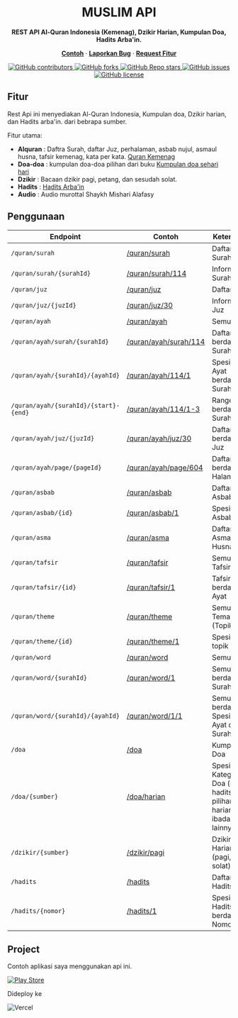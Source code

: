 <div align="center">
  <h1 align="center">MUSLIM API</h1>
  <p align="center">
    <strong>REST API Al-Quran Indonesia (Kemenag), Dzikir Harian, Kumpulan Doa, Hadits Arba'in.</strong>
  </p>
   <p align="center">
    <a href="https://api.dikiotang.com"><strong>Contoh</strong></a> · <a href="https://github.com/Otang45/muslim-api/issues"><strong>Laporkan Bug</strong></a> · <a href="https://github.com/Otang45/muslim-api/issues"><strong>Request Fitur</strong></a>
  </p>
  <a href="https://github.com/Otang45/muslim-api/graphs/contributors">
    <img alt="GitHub contributors" src="https://img.shields.io/github/contributors/Otang45/muslim-api">
  </a>
  <a href="https://github.com/Otang45/muslim-api/network/members">
    <img alt="GitHub forks" src="https://img.shields.io/github/forks/Otang45/muslim-api">
  </a>
  <a href="https://github.com/Otang45/muslim-api/stargazers">
    <img alt="GitHub Repo stars" src="https://img.shields.io/github/stars/Otang45/muslim-api">
  </a>
  <a href="https://github.com/Otang45/muslim-api/issues">
    <img alt="GitHub issues" src="https://img.shields.io/github/issues/Otang45/muslim-api">
  </a>
  <a href="https://github.com/Otang45/muslim-api/blob/main/LICENSE">
  <img alt="GitHub license" src="https://img.shields.io/github/license/Otang45/muslim-api">
  </a>
</div>



## Fitur
Rest Api ini menyediakan Al-Quran Indonesia, Kumpulan doa, Dzikir harian, dan Hadits arba'in. dari bebrapa sumber.

Fitur utama:
-  **Alquran** : Daftra Surah, daftar Juz, perhalaman, asbab nujul, asmaul husna, tafsir kemenag, kata per kata. [Quran Kemenag](https://quran.kemenag.go.id/)
-  **Doa-doa** : kumpulan doa-doa pilihan dari buku [Kumpulan doa sehari hari](https://jatim.kemenag.go.id/file/file/kumpulanbukuelektronik/pgdx1436850980.pdf)
-  **Dzikir** : Bacaan dzikir pagi, petang, dan sesudah solat.
-  **Hadits** : [Hadits Arba'in](https://haditsarbain.com/)
-  **Audio** : Audio murottal Shaykh Mishari Alafasy


## Penggunaan
|Endpoint|Contoh|Keterangan|
|----------|-----------|-----------|
|`/quran/surah`|[/quran/surah](https://api.dikiotang.com/quran/surah)|Daftar Surah|
|`/quran/surah/{surahId}`|[/quran/surah/114](https://api.dikiotang.com/quran/surah/114)|Informasi Surah|
|`/quran/juz`|[/quran/juz](https://api.dikiotang.com/quran/juz)|Daftar Juz|
|`/quran/juz/{juzId}`|[/quran/juz/30](https://api.dikiotang.com/quran/juz/30)|Informasi Juz|
|`/quran/ayah`|[/quran/ayah](https://api.dikiotang.com/quran/ayah)|Semua Ayat|
|`/quran/ayah/surah/{surahId}`|[/quran/ayah/surah/114](https://api.dikiotang.com/quran/ayah/surah/114)|Daftar Ayat berdasarkan Surah|
|`/quran/ayah/{surahId}/{ayahId}`|[/quran/ayah/114/1](https://api.dikiotang.com/quran/ayah/114/1)|Spesifik Ayat berdasarkan Surah|
|`/quran/ayah/{surahId}/{start}-{end}`|[/quran/ayah/114/1-3](https://api.dikiotang.com/quran/ayah/114/1-3)|Range Ayat berdasarkan Surah|
|`/quran/ayah/juz/{juzId}`|[/quran/ayah/juz/30](https://api.dikiotang.com/quran/ayah/juz/30)|Daftar Ayat berdasarkan Juz|
|`/quran/ayah/page/{pageId}`|[/quran/ayah/page/604](https://api.dikiotang.com/quran/ayah/page/604)|Daftar Ayat berdasarkan Halaman|
|`/quran/asbab`|[/quran/asbab](https://api.dikiotang.com/quran/asbab)|Daftar Asbab Nujul|
|`/quran/asbab/{id}`|[/quran/asbab/1](https://api.dikiotang.com/quran/asbab/1)|Spesifik Asbab Nujur|
|`/quran/asma`|[/quran/asma](https://api.dikiotang.com/quran/asma)|Daftar Asmaul Husna|
|`/quran/tafsir`|[/quran/tafsir](https://api.dikiotang.com/quran/tafsir)|Semua Tafsir|
|`/quran/tafsir/{id}`|[/quran/tafsir/1](https://api.dikiotang.com/quran/tafsir/1)|Tafsir berdasarkan Ayat|
|`/quran/theme`|[/quran/theme](https://api.dikiotang.com/quran/theme)|Semua Tema (Topik)|
|`/quran/theme/{id}`|[/quran/theme/1](https://api.dikiotang.com/quran/theme/1)|Spesifik topik|
|`/quran/word`|[/quran/word](https://api.dikiotang.com/quran/word)|Semua kata|
|`/quran/word/{surahId}`|[/quran/word/1](https://api.dikiotang.com/quran/word/1)|Semua Kata berdasarkan Surah|
|`/quran/word/{surahId}/{ayahId}`|[/quran/word/1/1](https://api.dikiotang.com/quran/word/1/1)|Semua Kata berdasarkan Spesifik Ayat dari Surah|
|`/doa`|[/doa](https://api.dikiotang.com/doa)|Kumpulan Doa|
|`/doa/{sumber}`|[/doa/harian](https://api.dikiotang.com/doa/harian)|Spesifik Kategori Doa (quran, hadits, pilihan, harian, ibadah, haji, lainnya)|
|`/dzikir/{sumber}`|[/dzikir/pagi](https://api.dikiotang.com/dzikir/pagi)|Dzikir Harian (pagi, sore, solat)|
|`/hadits`|[/hadits](https://api.dikiotang.com/hadits)|Daftar Hadits|
|`/hadits/{nomor}`|[/hadits/1](https://api.dikiotang.com/hadits/1)|Spesifik Hadits berdasarkan Nomor|

## Project
Contoh aplikasi saya menggunakan api ini.

[![Play Store](https://img.shields.io/badge/Google_Play-414141?style=for-the-badge&logo=google-play&logoColor=white)](https://play.google.com/store/apps/details?id=otang.app.muslim)

Dideploy ke

![Vercel](https://img.shields.io/badge/vercel-%23000000.svg?style=for-the-badge&logo=vercel&logoColor=white)